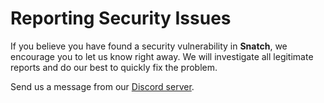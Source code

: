 # Reporting Security Issues

If you believe you have found a security vulnerability in **Snatch**, we encourage you to let us know right away. We will investigate all legitimate reports and do our best to quickly fix the problem.

Send us a message from our [Discord server](https://tpeoficial.com/dsc).